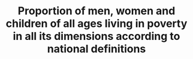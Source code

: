 ---
comments_and_limitations: To be developed from the SLC in the future.
data_non_statistical: true
goal_meta_link: http://unstats.un.org/sdgs/files/metadata-compilation/Metadata-Goal-1.pdf
graph_title: Proportion of men, women and children of all ages living in poverty in
  all its dimensions according to national definitions
graph_type: null
has_metadata: false
indicator: 1.2.2
indicator_name: Proportion of men, women and children of all ages living in poverty
  in all its dimensions according to national definitions
indicator_sort_order: 01-02-02
layout: indicator
national_geographical_coverage: Jamaica
permalink: /1-2-2/
published: true
reporting_status: notstarted
sdg_goal: 1
source_active_1: true
source_notes_1: null
source_title_1: null
target: By 2030, reduce at least by half the proportion of men, women and children
  of all ages living in poverty in all its dimensions according to national definitions.
target_id: '1.2'
title: Proportion of men, women and children of all ages living in poverty in all
  its dimensions according to national definitions
un_custodial_agency: 'National Governments (Partnering Agencies: UNICEF, World Bank,
  UNDP)'
un_designated_tier: '2'
variable_description: null
variable_notes: null
---